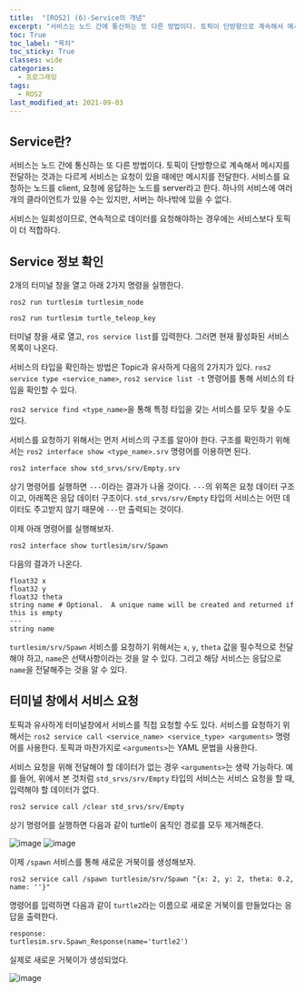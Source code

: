 ```yaml
---
title:  "[ROS2] (6)-Service의 개념"
excerpt: "서비스는 노드 간에 통신하는 또 다른 방법이다. 토픽이 단방향으로 계속해서 메시지를 전달하는 것과는 다르게 서비스는 요청이 있을 때에만 메시지를 전달한다."
toc: True
toc_label: "목차"
toc_sticky: True
classes: wide
categories:
  - 프로그래밍
tags:
  - ROS2
last_modified_at: 2021-09-03
---
```


## Service란?
서비스는 노드 간에 통신하는 또 다른 방법이다. 토픽이 단방향으로 계속해서 메시지를 전달하는 것과는 다르게 서비스는 요청이 있을 때에만 메시지를 전달한다. 서비스를 요청하는 노드를 client, 요청에 응답하는 노드를 server라고 한다. 하나의 서비스에 여러 개의 클라이언트가 있을 수는 있지만, 서버는 하나밖에 있을 수 없다.

서비스는 일회성이므로, 연속적으로 데이터를 요청해야하는 경우에는 서비스보다 토픽이 더 적합하다.



## Service 정보 확인
2개의 터미널 창을 열고 아래 2가지 명령을 실행한다.

```
ros2 run turtlesim turtlesim_node
```

```
ros2 run turtlesim turtle_teleop_key
```

터미널 창을 새로 열고, `ros service list`를 입력한다. 그러면 현재 활성화된 서비스 목록이 나온다.

서비스의 타입을 확인하는 방법은 Topic과 유사하게 다음의 2가지가 있다. `ros2 service type <service_name>`, `ros2 service list -t` 명령어를 통해 서비스의 타입을 확인할 수 있다.

`ros2 service find <type_name>`을 통해 특정 타입을 갖는 서비스를 모두 찾을 수도 있다.

서비스를 요청하기 위해서는 먼저 서비스의 구조를 알아야 한다. 구조를 확인하기 위해서는 `ros2 interface show <type_name>.srv` 명령어를 이용하면 된다.

```
ros2 interface show std_srvs/srv/Empty.srv
```

상기 명령어를 실행하면 `---`이라는 결과가 나올 것이다. `---`의 위쪽은 요청 데이터 구조이고, 아래쪽은 응답 데이터 구조이다. `std_srvs/srv/Empty` 타입의 서비스는 어떤 데이터도 주고받지 않기 때문에 `---`만 출력되는 것이다.

이제 아래 명령어를 실행해보자.

```
ros2 interface show turtlesim/srv/Spawn
```

다음의 결과가 나온다.

```
float32 x
float32 y
float32 theta
string name # Optional.  A unique name will be created and returned if this is empty
---
string name
```

`turtlesim/srv/Spawn` 서비스를 요청하기 위해서는 `x`, `y`, `theta` 값을 필수적으로 전달해야 하고, `name`은 선택사항이라는 것을 알 수 있다. 그리고 해당 서비스는 응답으로 `name`을 전달해주는 것을 알 수 있다.

## 터미널 창에서 서비스 요청
토픽과 유사하게 터미널창에서 서비스를 직접 요청할 수도 있다. 서비스를 요청하기 위해서는 `ros2 service call <service_name> <service_type> <arguments>` 명령어를 사용한다. 토픽과 마찬가지로 `<arguments>`는 YAML 문법을 사용한다.

서비스 요청을 위해 전달해야 할 데이터가 없는 경우 `<arguments>`는 생략 가능하다. 예를 들어, 위에서 본 것처럼 `std_srvs/srv/Empty` 타입의 서비스는 서비스 요청을 할 때, 입력해야 할 데이터가 없다.

```
ros2 service call /clear std_srvs/srv/Empty
```

상기 명령어를 실행하면 다음과 같이 turtle이 움직인 경로를 모두 제거해준다. 

<img src="{{ site.url }}{{ site.baseurl }}/assets/images/2021-09-03-[ROS2]_(6)-Service의_개념/turtle_before_clear.png" alt="image"> 

<img src="{{ site.url }}{{ site.baseurl }}/assets/images/2021-09-03-[ROS2]_(6)-Service의_개념/turtle_after_clear.png" alt="image"> 

이제 `/spawn` 서비스를 통해 새로운 거북이를 생성해보자.

```
ros2 service call /spawn turtlesim/srv/Spawn "{x: 2, y: 2, theta: 0.2, name: ''}"
```

명령어를 입력하면 다음과 같이 `turtle2`라는 이름으로 새로운 거북이를 만들었다는 응답을 출력한다.

```
response:
turtlesim.srv.Spawn_Response(name='turtle2')
```

실제로 새로운 거북이가 생성되었다.

<img src="{{ site.url }}{{ site.baseurl }}/assets/images/2021-09-03-[ROS2]_(6)-Service의_개념/spawn_turtle.png" alt="image"> 
